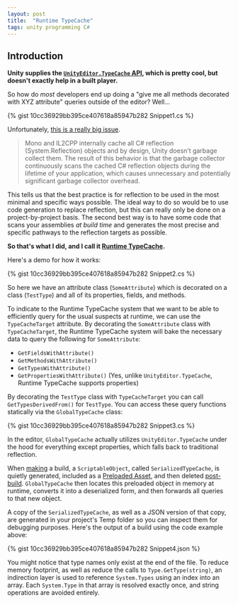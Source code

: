 ```yaml
---
layout: post
title:  "Runtime TypeCache"
tags: unity programming C#
---
```

## Introduction
**Unity supplies the <a href="https://docs.unity3d.com/ScriptReference/TypeCache.html" target="_blank">`UnityEditor.TypeCache` API</a>, which is pretty cool, but doesn't exactly help in a built player.**

So how do *most* developers end up doing a "give me all methods decorated with XYZ attribute" queries outside of the editor? Well...

{% gist 10cc36929bb395ce407618a85947b282 Snippet1.cs %}

Unfortunately, <a href="https://docs.unity3d.com/2023.3/Documentation/Manual/dotnetReflectionOverhead.html" target="_blank">this is a really big issue</a>. 

> Mono and IL2CPP internally cache all C# reflection (System.Reflection) objects and by design, Unity doesn’t garbage collect them. The result of this behavior is that the garbage collector continuously scans the cached C# reflection objects during the lifetime of your application, which causes unnecessary and potentially significant garbage collector overhead.

This tells us that the best practice is for reflection to be used in the most minimal and specific ways possible. The ideal way to do so would be to use code generation to replace reflection, but this can really only be done on a project-by-project basis. The second best way is to have some code that scans your assemblies *at build time* and generates the most precise and specific pathways to the reflection targets as possible.

**So that's what I did, and I call it <a href="https://github.com/thebeardphantom/Runtime-TypeCache" target="_blank">Runtime TypeCache</a>.**

Here's a demo for how it works:

{% gist 10cc36929bb395ce407618a85947b282 Snippet2.cs %}

So here we have an attribute class (`SomeAttribute`) which is decorated on a class (`TestType`) and all of its properties, fields, and methods.

To indicate to the Runtime TypeCache system that we want to be able to efficiently query for the usual suspects at runtime, we can use the `TypeCacheTarget` attribute. By decorating the `SomeAttribute` class with `TypeCacheTarget`, the Runtime TypeCache system will bake the necessary data to query the following for `SomeAttribute`:
- `GetFieldsWithAttribute()`
- `GetMethodsWithAttribute()`
- `GetTypesWithAttribute()`
- `GetPropertiesWithAttribute()` (Yes, unlike `UnityEditor.TypeCache`, Runtime TypeCache supports properties)

By decorating the `TestType` class with `TypeCacheTarget` you can call `GetTypesDerivedFrom()` for `TestType`. You can access these query functions statically via the `GlobalTypeCache` class:

{% gist 10cc36929bb395ce407618a85947b282 Snippet3.cs %}

In the editor, `GlobalTypeCache` actually utilizes `UnityEditor.TypeCache` under the hood for everything except properties, which falls back to traditional reflection.

When <a href="https://docs.unity3d.com/2023.3/Documentation/ScriptReference/Build.IPostprocessBuildWithReport.html" target="_blank">making</a> a build, a `ScriptableObject`, called `SerializedTypeCache`, is quietly generated, included as a <a href="https://docs.unity3d.com/ScriptReference/PlayerSettings.GetPreloadedAssets.html" target="_blank">Preloaded Asset</a>, and then deleted <a href="https://docs.unity3d.com/2023.3/Documentation/ScriptReference/Build.IPostprocessBuildWithReport.html" target="_blank">post-build</a>. `GlobalTypeCache` then locates this preloaded object in memory at runtime, converts it into a deserialized form, and then forwards all queries to that new object.

A copy of the `SerializedTypeCache`, as well as a JSON version of that copy, are generated in your project's Temp folder so you can inspect them for debugging purposes. Here's the output of a build using the code example above:

{% gist 10cc36929bb395ce407618a85947b282 Snippet4.json %}

You might notice that type names only exist at the end of the file. To reduce memory footprint, as well as reduce the calls to `Type.GetType(string)`, an indirection layer is used to reference `System.Types` using an index into an array. Each `System.Type` in that array is resolved exactly once, and string operations are avoided entirely.
